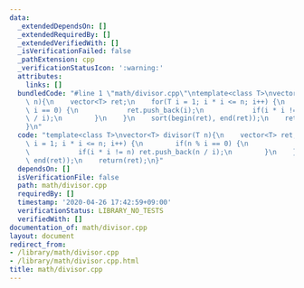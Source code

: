 ```yaml
---
data:
  _extendedDependsOn: []
  _extendedRequiredBy: []
  _extendedVerifiedWith: []
  _isVerificationFailed: false
  _pathExtension: cpp
  _verificationStatusIcon: ':warning:'
  attributes:
    links: []
  bundledCode: "#line 1 \"math/divisor.cpp\"\ntemplate<class T>\nvector<T> divisor(T\
    \ n){\n    vector<T> ret;\n    for(T i = 1; i * i <= n; i++) {\n        if(n %\
    \ i == 0) {\n            ret.push_back(i);\n            if(i * i != n) ret.push_back(n\
    \ / i);\n        }\n    }\n    sort(begin(ret), end(ret));\n    return(ret);\n\
    }\n"
  code: "template<class T>\nvector<T> divisor(T n){\n    vector<T> ret;\n    for(T\
    \ i = 1; i * i <= n; i++) {\n        if(n % i == 0) {\n            ret.push_back(i);\n\
    \            if(i * i != n) ret.push_back(n / i);\n        }\n    }\n    sort(begin(ret),\
    \ end(ret));\n    return(ret);\n}"
  dependsOn: []
  isVerificationFile: false
  path: math/divisor.cpp
  requiredBy: []
  timestamp: '2020-04-26 17:42:59+09:00'
  verificationStatus: LIBRARY_NO_TESTS
  verifiedWith: []
documentation_of: math/divisor.cpp
layout: document
redirect_from:
- /library/math/divisor.cpp
- /library/math/divisor.cpp.html
title: math/divisor.cpp
---
```

